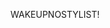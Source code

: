 WAKEUPNOSTYLIST!

<!---
wakeuprishabh/wakeuprishabh is a ✨ special ✨ repository because its `README.md` (this file) appears on your GitHub profile.
You can click the Preview link to take a look at your changes.
--->
